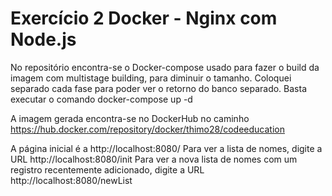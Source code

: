 # Exercício 2 Docker - Nginx com Node.js

No repositório encontra-se o Docker-compose usado para fazer o build da imagem com multistage building, para diminuir o tamanho. 
Coloquei separado cada fase para poder ver o retorno do banco separado.
Basta executar o comando docker-compose up -d

A imagem gerada encontra-se no DockerHub no caminho https://hub.docker.com/repository/docker/thimo28/codeeducation

A página inicial é a http://localhost:8080/
Para ver a lista de nomes, digite a URL http://localhost:8080/init
Para ver a nova lista de nomes com um registro recentemente adicionado, digite a URL http://localhost:8080/newList
